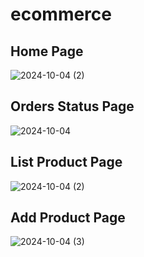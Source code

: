 # ecommerce

## Home Page

![2024-10-04 (2)](https://github.com/user-attachments/assets/f91b1d2c-3464-4c2e-b45b-fd0e6a4f7501)

## Orders Status Page

![2024-10-04](https://github.com/user-attachments/assets/642a1df0-3c3d-4db4-9c71-dab5d0afb3d7)

## List Product Page

![2024-10-04 (2)](https://github.com/user-attachments/assets/e1be8ea3-2c99-462f-9f35-7914bb0a67ea)

## Add Product Page

![2024-10-04 (3)](https://github.com/user-attachments/assets/644ca1db-03f1-49a7-88b5-0988af8969bc)




